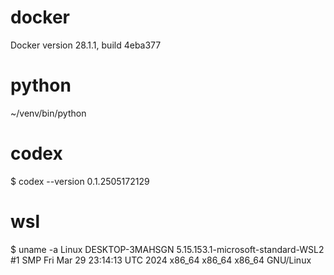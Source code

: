 # docker

Docker version 28.1.1, build 4eba377

# python

~/venv/bin/python

# codex

$ codex --version
0.1.2505172129

# wsl

$ uname -a
Linux DESKTOP-3MAHSGN 5.15.153.1-microsoft-standard-WSL2 #1 SMP Fri Mar 29 23:14:13 UTC 2024 x86_64 x86_64 x86_64 GNU/Linux

